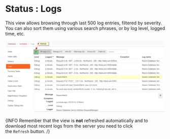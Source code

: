 ﻿# Status : Logs

This view allows browsing through last 500 log entries, filtered by severity. You can also sort them using various search phrases, or by log level, logged time, etc.

![Figure 1. Studio. Querying Static Index.](images/status_logs-1.png)

{INFO Remember that the view is **not** refreshed automatically and to download most recent logs from the server you need to click the `Refresh` button. /}